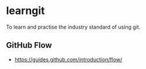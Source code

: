 # learngit
To learn and practise the industry standard of using git.

## GitHub Flow
* https://guides.github.com/introduction/flow/

